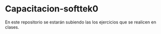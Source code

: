 # Capacitacion-softtek0
En este repositorio se estarán subiendo las los ejercicios que se realicen en clases.
